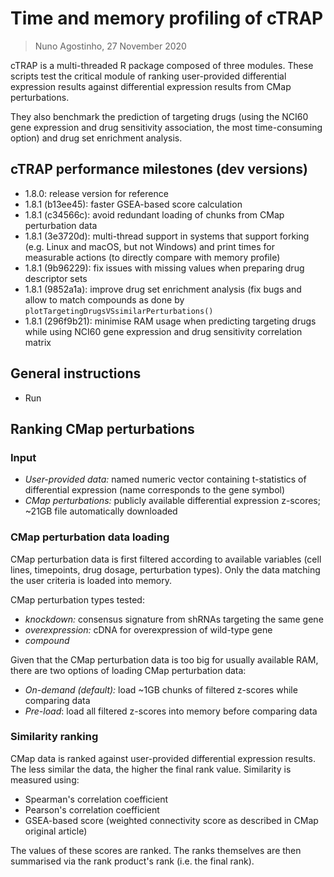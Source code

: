 # Time and memory profiling of cTRAP

> Nuno Agostinho, 27 November 2020

cTRAP is a multi-threaded R package composed of three modules. These scripts
test the critical module of ranking user-provided differential expression
results against differential expression results from CMap perturbations.

They also benchmark the prediction of targeting drugs (using the NCI60 gene
expression and drug sensitivity association, the most time-consuming option)
and drug set enrichment analysis.

## cTRAP performance milestones (dev versions)

* 1.8.0: release version for reference
* 1.8.1 (b13ee45): faster GSEA-based score calculation
* 1.8.1 (c34566c): avoid redundant loading of chunks from CMap perturbation data
* 1.8.1 (3e3720d): multi-thread support in systems that support forking (e.g.
Linux and macOS, but not Windows) and print times for measurable actions (to
directly compare with memory profile)
* 1.8.1 (9b96229): fix issues with missing values when preparing drug
descriptor sets
* 1.8.1 (9852a1a): improve drug set enrichment analysis (fix bugs and allow to
match compounds as done by `plotTargetingDrugsVSsimilarPerturbations()`
* 1.8.1 (296f9b21): minimise RAM usage when predicting targeting drugs while
using NCI60 gene expression and drug sensitivity correlation matrix

## General instructions

- Run 

## Ranking CMap perturbations

### Input

- *User-provided data:* named numeric vector containing t-statistics of
differential expression (name corresponds to the gene symbol)
- *CMap perturbations:* publicly available differential expression z-scores;
~21GB file automatically downloaded

### CMap perturbation data loading

CMap perturbation data is first filtered according to available variables (cell 
lines, timepoints, drug dosage, perturbation types). Only the data matching the
user criteria is loaded into memory.

CMap perturbation types tested:
- *knockdown:* consensus signature from shRNAs targeting the same gene
- *overexpression:* cDNA for overexpression of wild-type gene
- *compound*

Given that the CMap perturbation data is too big for usually available RAM,
there are two options of loading CMap perturbation data:
- *On-demand (default):* load ~1GB chunks of filtered z-scores while comparing
data
- *Pre-load*: load all filtered z-scores into memory before comparing data

### Similarity ranking

CMap data is ranked against user-provided differential expression results. The
less similar the data, the higher the final rank value. Similarity is measured
using:
- Spearman's correlation coefficient
- Pearson's correlation coefficient
- GSEA-based score (weighted connectivity score as described in CMap original
article)

The values of these scores are ranked. The ranks themselves are then 
summarised via the rank product's rank (i.e. the final rank).

